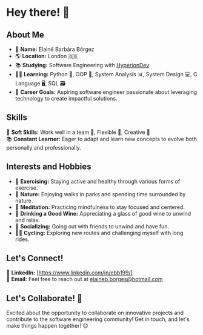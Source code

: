# Hey there! 👋

## About Me

- 🌟 **Name:** Elainê Barbára Bórgez
- 🌎 **Location:** London 🇬🇧  
- 📚 **Studying:** Software Engineering with [HyperionDev](https://www.hyperiondev.com/)  
- 👩‍💻 **Learning:** Python 🐍, OOP 🧠, System Analysis 📊, System Design 💻, C Language 🖥️, SQL 🗃️
- 🚀 **Career Goals:** Aspiring software engineer passionate about leveraging technology to create impactful solutions.

## Skills

💼 **Soft Skills:** Work well in a team 👯, Flexible 🤸, Creative 🎨  
📚 **Constant Learner:** Eager to adapt and learn new concepts to evolve both personally and professionally.

## Interests and Hobbies

- 💪 **Exercising:** Staying active and healthy through various forms of exercise.
- 🌳 **Nature:** Enjoying walks in parks and spending time surrounded by nature.
- 🧘 **Meditation:** Practicing mindfulness to stay focused and centered.
- 🍷 **Drinking a Good Wine:** Appreciating a glass of good wine to unwind and relax.
- 👫 **Socializing:** Going out with friends to unwind and have fun.
- 🚴‍♀️ **Cycling:** Exploring new routes and challenging myself with long rides.

## Let's Connect!

🔗 **LinkedIn:** [https://www.linkedin.com/in/ebb199/]  
📧 **Email:** Feel free to reach out at elaineb.borges@hotmail.com

## Let's Collaborate! 🚀


Excited about the opportunity to collaborate on innovative projects and contribute to the software engineering community! Get in touch, and let's make things happen together! 😊
